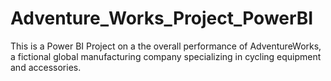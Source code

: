 # Adventure_Works_Project_PowerBI
This is a Power BI Project on a the overall performance of AdventureWorks, a fictional global manufacturing company specializing in cycling equipment and accessories. 
